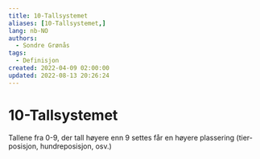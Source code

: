 ```yaml
---
title: 10-Tallsystemet
aliases: [10-Tallsystemet,]
lang: nb-NO
authors:
  - Sondre Grønås
tags:
  - Definisjon
created: 2022-04-09 02:00:00
updated: 2022-08-13 20:26:24
---
```

# 10-Tallsystemet
Tallene fra 0-9, der tall høyere enn 9 settes får en høyere plassering (tier-posisjon, hundreposisjon, osv.)